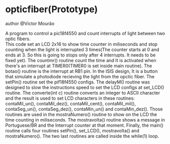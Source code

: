 # opticfiber(Prototype)

author @Victor Mourão

A program to control a pic18f4550 and count interrupts of light between two optic fibers.<br/>
This code set an LCD 2x16 to show time counter in miliseconds and stop counting when the light is interrupted 
      3 times(The counter starts at 0 and ends at 3. So this is going to stops only after 4 interrupts. It needs to be fixed yet).
The countmr() routine count the time and It is activated when there's an interrupt at TIMER0(TIMER0 is set inside main routine).
The botao() routine is the interrupt at RB1 pin. In the ISIS design, It is a button that simulate a photodiode recieving the 
      light from the opctic fiber.
The setPin() routine set the pif18f4550 configs.
The delayM() routine was designed to slow the instructions speed to set the LCD configs at set_LCD() routine.
The converte(int c) routine converts an integer to ASCII character and the result is used to set LCD characters in these routines:
      contaMil_un(), contaMil_dez(), contaMil_cent(), contaMil_mil(), contaSeg_un(), contaSeg_dez(), contaMin_un() and contaMin_dez().
      Those routines are used in the mostraNumero() routine to show on the LCD the time counting in miliseconds.
The mostravolta() routine shows a message in Portuguese/BR and the Interrupt counter at that moment.
Finally, the main() routine calls four routines setPin(), set_LCD(), mostravolta() and mostraNumero(). The two last routines are called
      inside the while(1) loop.
